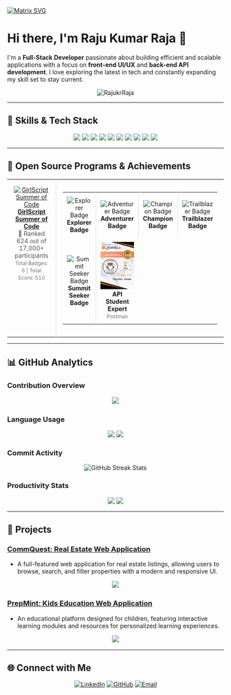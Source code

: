 [![Matrix SVG](https://raw.githubusercontent.com/rodrigograca31/rodrigograca31/master/matrix.svg)](https://www.youtube.com/watch?v=SDkAGkd4NLc) 
# Hi there, I'm Raju Kumar Raja 👋

I'm a **Full-Stack Developer** passionate about building efficient and scalable applications with a focus on **front-end UI/UX** and **back-end API development**. I love exploring the latest in tech and constantly expanding my skill set to stay current.

<p align="center">
  <img src="https://komarev.com/ghpvc/?username=RajukrRaja&label=Profile%20views&color=brightgreen&style=flat-square" alt="RajukrRaja" />  
</p>

---

## 🚀 Skills & Tech Stack

<p align="center">
  <img src="https://img.shields.io/badge/-JavaScript-F7DF1E?style=for-the-badge&logo=javascript&logoColor=black" />
  <img src="https://img.shields.io/badge/-Python-3776AB?style=for-the-badge&logo=python&logoColor=white" />
  <img src="https://img.shields.io/badge/-Java-007396?style=for-the-badge&logo=java&logoColor=white" />
  <img src="https://img.shields.io/badge/-React-61DAFB?style=for-the-badge&logo=react&logoColor=black" />
  <img src="https://img.shields.io/badge/-Node.js-339933?style=for-the-badge&logo=node.js&logoColor=white" />
  <img src="https://img.shields.io/badge/-MongoDB-47A248?style=for-the-badge&logo=mongodb&logoColor=white" />
  <img src="https://img.shields.io/badge/-MySQL-4479A1?style=for-the-badge&logo=mysql&logoColor=white" />
  <img src="https://img.shields.io/badge/-Docker-2496ED?style=for-the-badge&logo=docker&logoColor=white" />
  <img src="https://img.shields.io/badge/-Redux-764ABC?style=for-the-badge&logo=redux&logoColor=white" />
  <img src="https://img.shields.io/badge/-Tailwind_CSS-38B2AC?style=for-the-badge&logo=tailwind-css&logoColor=white" />
</p>

---

## 🌟 Open Source Programs & Achievements

<div align="center">
  <table>
    <tr align="center">
      <td style="border-right: 1px solid #dddddd; padding: 15px;" valign="top" width="50%">
        <a href="">
          <img src="https://github.com/ananyag309/ananyag309/blob/main/gssoc.png" alt="GirlScript Summer of Code" width="120" />
          <br>
          <strong>GirlScript Summer of Code</strong>
        </a>
        <br>
        <span style="font-size: 14px; color: #555555;">🏅 Ranked 624 out of 17,000+ participants</span>
        <br>
        <span style="font-size: 12px; color: #777777;">
          Total Badges: 6 | Total Score: 510
        </span>
      </td>
      <td style="padding: 15px;" valign="top" width="50%">
        <table>
          <tr align="center">
            <td style="border-right: 1px solid #dddddd; padding: 10px;" width="100">
              <img src="https://github.com/ananyag309/ananyag309/blob/main/Explorer%20Badge.png" alt="Explorer Badge" width="80" />
              <br>
              <strong>Explorer Badge</strong>
            </td>
            <td style="border-right: 1px solid #dddddd; padding: 10px;" width="100">
              <img src="https://github.com/ananyag309/ananyag309/blob/main/Adventurer%20Badge.png" alt="Adventurer Badge" width="80" />
              <br>
              <strong>Adventurer Badge</strong>
            </td>
            <td style="border-right: 1px solid #dddddd; padding: 10px;" width="100">
              <img src="https://github.com/ananyag309/ananyag309/blob/main/Champion%20Badge.png" alt="Champion Badge" width="80" />
              <br>
              <strong>Champion Badge</strong>
            </td>
            <td style="padding: 10px;" width="100">
              <img src="https://github.com/ananyag309/ananyag309/blob/main/Trailblazer%20Badge.png" alt="Trailblazer Badge" width="80" />
              <br>
              <strong>Trailblazer Badge</strong>
            </td>
          </tr>
          <tr align="center">
            <td style="border-right: 1px solid #dddddd; padding: 10px;" width="100">
              <img src="https://github.com/ananyag309/ananyag309/blob/main/Summit%20Seeker%20Badge.png" alt="Summit Seeker Badge" width="80" />
              <br>
              <strong>Summit Seeker Badge</strong>
            </td>
            <td style="padding: 10px;" width="100">
              <img src="https://github.com/RajukrRaja/RajukrRaja/blob/main/Share%20Badge%20(6).png" alt="Postman API Fundamentals Student Expert" width="80" />
              <br>
              <strong>API Student Expert</strong>
              <br>
              <span style="font-size: 12px; color: #777777;">Postman</span>
            </td>
          </tr>
        </table>
      </td>
    </tr>
  </table>
</div>

---

## 📊 GitHub Analytics

### Contribution Overview
<p align="center">
  <img src="https://github-readme-stats.vercel.app/api?username=RajukrRaja&show_icons=true&theme=radical" width="80%"/>
</p>

### Language Usage
<p align="center">
  <img src="https://github-profile-summary-cards.vercel.app/api/cards/repos-per-language?username=RajukrRaja&theme=radical" width="45%" />
  <img src="https://github-profile-summary-cards.vercel.app/api/cards/most-commit-language?username=RajukrRaja&theme=radical" width="45%" />
</p>

### Commit Activity
<p align="center">
  <img src="https://github-readme-streak-stats.herokuapp.com/?user=RajukrRaja&theme=radical" alt="GitHub Streak Stats" width="80%" />
</p>




### Productivity Stats
<p align="center">
  <img src="https://github-profile-summary-cards.vercel.app/api/cards/stats?username=RajukrRaja&theme=radical" width="45%" />
  <img src="https://github-profile-summary-cards.vercel.app/api/cards/productive-time?username=RajukrRaja&theme=radical&utcOffset=8" width="45%" />
</p>

---

## 📝 Projects

### [CommQuest: Real Estate Web Application](https://github.com/RajukrRaja/real-state-web-application)
- A full-featured web application for real estate listings, allowing users to browse, search, and filter properties with a modern and responsive UI.

<p align="center">
  <img src="https://github-readme-stats.vercel.app/api/pin/?username=RajukrRaja&repo=real-state-web-application&theme=radical" />
</p>

### [PrepMint: Kids Education Web Application](https://github.com/RajukrRaja/kid-center-)
- An educational platform designed for children, featuring interactive learning modules and resources for personalized learning experiences.

<p align="center">
  <img src="https://github-readme-stats.vercel.app/api/pin/?username=RajukrRaja&repo=kid-center-&theme=radical" />
</p>

---

## 🌐 Connect with Me

<p align="center">
  <a href="https://www.linkedin.com/in/raju-kumar-raja/"><img src="https://img.shields.io/badge/-LinkedIn-0077B5?style=for-the-badge&logo=linkedin&logoColor=white" alt="LinkedIn" /></a>
  <a href="https://github.com/RajukrRaja"><img src="https://img.shields.io/badge/-GitHub-333333?style=for-the-badge&logo=github&logoColor=white" alt="GitHub" /></a>
  <a href="mailto:rajukumar.191813@gmail.com"><img src="https://img.shields.io/badge/-Email-D14836?style=for-the-badge&logo=gmail&logoColor=white" alt="Email" /></a>
</p>
